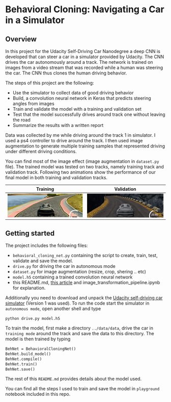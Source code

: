 # Behavioral Cloning: Navigating a Car in a Simulator

Overview
---

In this project for the Udacity Self-Driving Car Nanodegree a deep CNN  is developed that can steer a car in a simulator provided by Udacity. The CNN drives the car autonomously around a track. The network is trained on images from a video stream that was recorded while a human was steering the car. The CNN thus clones the human driving behavior.

The steps of this project are the following:

* Use the simulator to collect data of good driving behavior
* Build, a convolution neural network in Keras that predicts steering angles from images
* Train and validate the model with a training and validation set
* Test that the model successfully drives around track one without leaving the road
* Summarize the results with a written report

Data was collected by me while driving around the track 1 in simulator. I used a ps4 controller to drive around the track. I then used image augmentation to generate multiple training samples that represented driving under different driving conditions.

You can find most of the image effect (image augmentation in `dataset.py` file). The trained model was tested on two tracks, namely training track and validation track. Following two animations show the performance of our final model in both training and validation tracks.

Training | Validation
------------|---------------
![training_img](./assets/track_one.gif) | ![validation_img](./assets/track_two.gif)


## Getting started

The project includes the following files:

* `behavioral_cloning_net.py` containing the script to create, train, test, validate and save the model.
* `drive.py` for driving the car in autonomous mode
* `dataset.py` for image augmentation (resize, crop, shering .. etc)
* `model.h5` containing a trained convolution neural network 
* this README.md, [this article](https://medium.com/@ksakmann/behavioral-cloning-make-a-car-drive-like-yourself-dc6021152713) and image_transformation_pipeline.ipynb for explanation.

Additionally you need to download and unpack the [Udacity self-driving car simulator](https://github.com/udacity/self-driving-car-sim) (Version 1 was used). To run the code start the simulator in `autonomous mode`, open another shell and type 

```
python drive.py model.h5
```

To train the model, first make a directory `../data/data`, drive the car in `training mode` around the track and save the data to this directory. The model is then trained by typing 
```
BehNet = BehavioralCloningNet()
BehNet.build_model()
BehNet.compile()
BehNet.train()
BehNet.save()
```
The rest of this `README.md` provides details about the model used.

You can find all the steps I used to train and save the model in `playground` notebook included in this repo.


